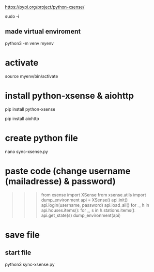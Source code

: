 
https://pypi.org/project/python-xsense/

sudo -i

## made virtual enviroment

python3 -m venv myenv

# activate
source myenv/bin/activate

# install python-xsense & aiohttp

pip install python-xsense

pip install aiohttp

# create python file

nano sync-xsense.py

# paste code (change username (mailadresse) & password)

>>> from xsense import XSense
>>> from xsense.utils import dump_environment
>>> api = XSense()
>>> api.init()
>>> api.login(username, password)
>>> api.load_all()
>>> for _, h in api.houses.items():
>>>     for _, s in h.stations.items():
>>>         api.get_state(s)
>>> dump_environment(api)



# save file

## start file
python3 sync-xsense.py


